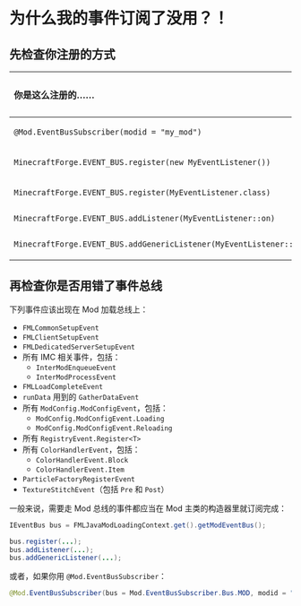 # 为什么我的事件订阅了没用？！

## 先检查你注册的方式

|你是这么注册的……|那你应该这样订阅……|方法的访问级别……
|:----|:----|:----|
|`@Mod.EventBusSubscriber(modid = "my_mod")`|`@SubscribeEvent public static void on(Event event)`|必须为 `public`|
|`MinecraftForge.EVENT_BUS.register(new MyEventListener())`|`@SubscribeEvent public void on(Event event)`|必须为 `public`|
|`MinecraftForge.EVENT_BUS.register(MyEventListener.class)`|`@SubscribeEvent public static void on(Event event)`|必须为 `public`|
|`MinecraftForge.EVENT_BUS.addListener(MyEventListener::on)`|`public static void on(Event event)`|无限制|
|`MinecraftForge.EVENT_BUS.addGenericListener(MyEventListener::on)`|`public static void on(GenericEvent<T> event)`|无限制|


## 再检查你是否用错了事件总线

下列事件应该出现在 Mod 加载总线上：

  - `FMLCommonSetupEvent`
  - `FMLClientSetupEvent`
  - `FMLDedicatedServerSetupEvent`
  - 所有 IMC 相关事件，包括：
    - `InterModEnqueueEvent`
    - `InterModProcessEvent`
  - `FMLLoadCompleteEvent`
  - `runData` 用到的 `GatherDataEvent`
  - 所有 `ModConfig.ModConfigEvent`，包括：
    - `ModConfig.ModConfigEvent.Loading`
    - `ModConfig.ModConfigEvent.Reloading`
  - 所有 `RegistryEvent.Register<T>`
  - 所有 `ColorHandlerEvent`，包括：
    - `ColorHandlerEvent.Block`
    - `ColorHandlerEvent.Item`
  - `ParticleFactoryRegisterEvent`
  - `TextureStitchEvent`（包括 `Pre` 和 `Post`）


一般来说，需要走 Mod 总线的事件都应当在 Mod 主类的构造器里就订阅完成：

```java
IEventBus bus = FMLJavaModLoadingContext.get().getModEventBus();

bus.register(...);
bus.addListener(...);
bus.addGenericListener(...);
```

或者，如果你用 `@Mod.EventBusSubscriber`：

```java
@Mod.EventBusSubscriber(bus = Mod.EventBusSubscriber.Bus.MOD, modid = "my_mod")
```
